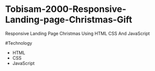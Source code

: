 # Tobisam-2000-Responsive-Landing-page-Christmas-Gift
Responsive Landing Page Christmas Using HTML CSS And JavaScript 

#Technology 
* HTML
* CSS
* JavaScript
